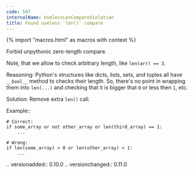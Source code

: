 ```yaml
---
code: 507
internalName: UselessLenCompareViolation
title: Found useless `len()` compare
---
```


{% import "macros.html" as macros with context %}

Forbid unpythonic zero-length compare.

Note, that we allow to check arbitrary length, like `len(arr) == 3`.

Reasoning: Python's structures like dicts, lists, sets, and tuples all
have `__bool__` method to checks their length. So, there's no point in
wrapping them into `len(...)` and checking that it is bigger that `0` or
less then `1`, etc.

Solution: Remove extra `len()` call.

Example::

    # Correct:
    if some_array or not other_array or len(third_array) == 1:
        ...
    
    # Wrong:
    if len(some_array) > 0 or len(other_array) < 1:
        ...

.. versionadded:: 0.10.0 .. versionchanged:: 0.11.0